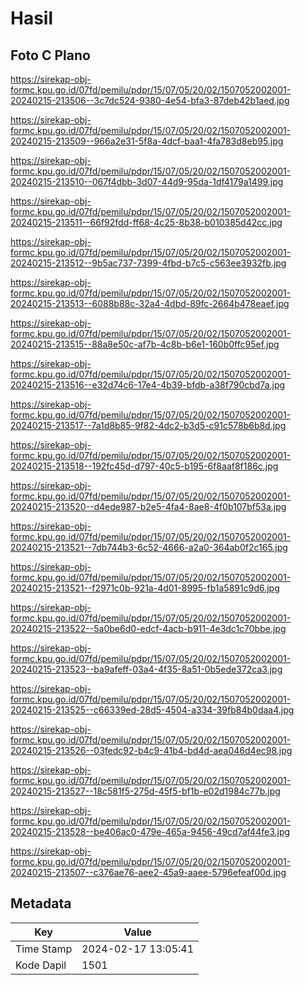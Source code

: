 # Hasil

## Foto C Plano

https://sirekap-obj-formc.kpu.go.id/07fd/pemilu/pdpr/15/07/05/20/02/1507052002001-20240215-213506--3c7dc524-9380-4e54-bfa3-87deb42b1aed.jpg

https://sirekap-obj-formc.kpu.go.id/07fd/pemilu/pdpr/15/07/05/20/02/1507052002001-20240215-213509--966a2e31-5f8a-4dcf-baa1-4fa783d8eb95.jpg

https://sirekap-obj-formc.kpu.go.id/07fd/pemilu/pdpr/15/07/05/20/02/1507052002001-20240215-213510--067f4dbb-3d07-44d9-95da-1df4179a1499.jpg

https://sirekap-obj-formc.kpu.go.id/07fd/pemilu/pdpr/15/07/05/20/02/1507052002001-20240215-213511--66f92fdd-ff68-4c25-8b38-b010385d42cc.jpg

https://sirekap-obj-formc.kpu.go.id/07fd/pemilu/pdpr/15/07/05/20/02/1507052002001-20240215-213512--9b5ac737-7399-4fbd-b7c5-c563ee3932fb.jpg

https://sirekap-obj-formc.kpu.go.id/07fd/pemilu/pdpr/15/07/05/20/02/1507052002001-20240215-213513--6088b88c-32a4-4dbd-89fc-2664b478eaef.jpg

https://sirekap-obj-formc.kpu.go.id/07fd/pemilu/pdpr/15/07/05/20/02/1507052002001-20240215-213515--88a8e50c-af7b-4c8b-b6e1-160b0ffc95ef.jpg

https://sirekap-obj-formc.kpu.go.id/07fd/pemilu/pdpr/15/07/05/20/02/1507052002001-20240215-213516--e32d74c6-17e4-4b39-bfdb-a38f790cbd7a.jpg

https://sirekap-obj-formc.kpu.go.id/07fd/pemilu/pdpr/15/07/05/20/02/1507052002001-20240215-213517--7a1d8b85-9f82-4dc2-b3d5-c91c578b6b8d.jpg

https://sirekap-obj-formc.kpu.go.id/07fd/pemilu/pdpr/15/07/05/20/02/1507052002001-20240215-213518--192fc45d-d797-40c5-b195-6f8aaf8f186c.jpg

https://sirekap-obj-formc.kpu.go.id/07fd/pemilu/pdpr/15/07/05/20/02/1507052002001-20240215-213520--d4ede987-b2e5-4fa4-8ae8-4f0b107bf53a.jpg

https://sirekap-obj-formc.kpu.go.id/07fd/pemilu/pdpr/15/07/05/20/02/1507052002001-20240215-213521--7db744b3-6c52-4666-a2a0-364ab0f2c165.jpg

https://sirekap-obj-formc.kpu.go.id/07fd/pemilu/pdpr/15/07/05/20/02/1507052002001-20240215-213521--f2971c0b-921a-4d01-8995-fb1a5891c9d6.jpg

https://sirekap-obj-formc.kpu.go.id/07fd/pemilu/pdpr/15/07/05/20/02/1507052002001-20240215-213522--5a0be6d0-edcf-4acb-b911-4e3dc1c70bbe.jpg

https://sirekap-obj-formc.kpu.go.id/07fd/pemilu/pdpr/15/07/05/20/02/1507052002001-20240215-213523--ba9afeff-03a4-4f35-8a51-0b5ede372ca3.jpg

https://sirekap-obj-formc.kpu.go.id/07fd/pemilu/pdpr/15/07/05/20/02/1507052002001-20240215-213525--c66339ed-28d5-4504-a334-39fb84b0daa4.jpg

https://sirekap-obj-formc.kpu.go.id/07fd/pemilu/pdpr/15/07/05/20/02/1507052002001-20240215-213526--03fedc92-b4c9-41b4-bd4d-aea046d4ec98.jpg

https://sirekap-obj-formc.kpu.go.id/07fd/pemilu/pdpr/15/07/05/20/02/1507052002001-20240215-213527--18c581f5-275d-45f5-bf1b-e02d1984c77b.jpg

https://sirekap-obj-formc.kpu.go.id/07fd/pemilu/pdpr/15/07/05/20/02/1507052002001-20240215-213528--be406ac0-479e-465a-9456-49cd7af44fe3.jpg

https://sirekap-obj-formc.kpu.go.id/07fd/pemilu/pdpr/15/07/05/20/02/1507052002001-20240215-213507--c376ae76-aee2-45a9-aaee-5796efeaf00d.jpg


## Metadata

| Key        | Value               |
| ---------- | ------------------- |
| Time Stamp | 2024-02-17 13:05:41 |
| Kode Dapil | 1501                |



